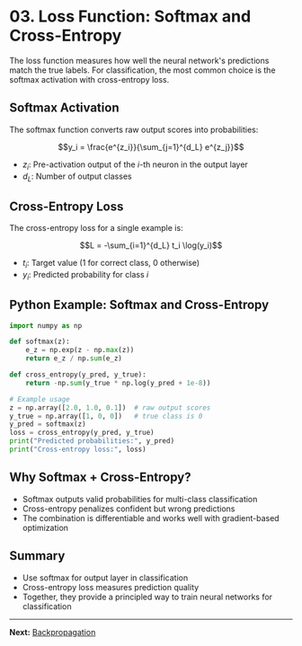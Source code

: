 # 03. Loss Function: Softmax and Cross-Entropy

The loss function measures how well the neural network's predictions match the true labels. For classification, the most common choice is the softmax activation with cross-entropy loss.

## Softmax Activation

The softmax function converts raw output scores into probabilities:

```math
y_i = \frac{e^{z_i}}{\sum_{j=1}^{d_L} e^{z_j}}
```

- $`z_i`$: Pre-activation output of the $`i`$-th neuron in the output layer
- $`d_L`$: Number of output classes

## Cross-Entropy Loss

The cross-entropy loss for a single example is:

```math
L = -\sum_{i=1}^{d_L} t_i \log(y_i)
```

- $`t_i`$: Target value (1 for correct class, 0 otherwise)
- $`y_i`$: Predicted probability for class $`i`$

## Python Example: Softmax and Cross-Entropy

```python
import numpy as np

def softmax(z):
    e_z = np.exp(z - np.max(z))
    return e_z / np.sum(e_z)

def cross_entropy(y_pred, y_true):
    return -np.sum(y_true * np.log(y_pred + 1e-8))

# Example usage
z = np.array([2.0, 1.0, 0.1])  # raw output scores
y_true = np.array([1, 0, 0])   # true class is 0
y_pred = softmax(z)
loss = cross_entropy(y_pred, y_true)
print("Predicted probabilities:", y_pred)
print("Cross-entropy loss:", loss)
```

## Why Softmax + Cross-Entropy?
- Softmax outputs valid probabilities for multi-class classification
- Cross-entropy penalizes confident but wrong predictions
- The combination is differentiable and works well with gradient-based optimization

## Summary
- Use softmax for output layer in classification
- Cross-entropy loss measures prediction quality
- Together, they provide a principled way to train neural networks for classification

---

**Next:** [Backpropagation](04_Backpropagation.md) 